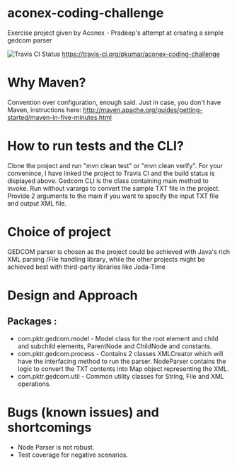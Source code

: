 aconex-coding-challenge
=======================

Exercise project given by Aconex - Pradeep's attempt at creating a simple gedcom parser

<img src="https://travis-ci.org/pkumar/aconex-coding-challenge.svg?branch=master" alt="Travis CI Status"/>    https://travis-ci.org/pkumar/aconex-coding-challenge

Why Maven?
=======================
Convention over configuration, enough said. 
Just in case, you don't have Maven, instructions here: http://maven.apache.org/guides/getting-started/maven-in-five-minutes.html 

How to run tests and the CLI?
=======================
Clone the project and run "mvn clean test" or "mvn clean verify". For your convenince, I have linked the project to Travis CI and the build status is displayed above. 
Gedcom CLI is the class containing main method to invoke. Run without varargs to convert the sample TXT file in the project. Provide 2 arguments to the main if you want to specify the input TXT file and output XML file. 


Choice of project
=======================
GEDCOM parser is chosen as the project could be achieved with Java's rich XML parsing /File handling library, while the other projects might be achieved best with third-party libraries like Joda-Time

Design and Approach
=======================
## Packages : ##

- com.pktr.gedcom.model - Model class for the root element and child and subchild elements, ParentNode and ChildNode and constants. 
- com.pktr.gedcom.process - Contains 2 classes XMLCreator which will have the interfacing method to run the parser. NodeParser contains the logic to convert the TXT contents into Map object representing the XML. 
- com.pktr.gedcom.util - Common utility classes for String, File and XML operations. 



Bugs (known issues) and shortcomings
=====================================
- Node Parser is not robust. 
- Test coverage for negative scenarios. 
